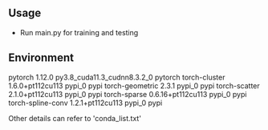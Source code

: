 ## Usage
- Run main.py for training and testing

## Environment

pytorch                   1.12.0          py3.8_cuda11.3_cudnn8.3.2_0    pytorch
torch-cluster             1.6.0+pt112cu113          pypi_0    pypi
torch-geometric           2.3.1                    pypi_0    pypi
torch-scatter             2.1.0+pt112cu113          pypi_0    pypi
torch-sparse              0.6.16+pt112cu113          pypi_0    pypi
torch-spline-conv         1.2.1+pt112cu113          pypi_0    pypi

Other details can refer to 'conda_list.txt'

